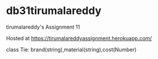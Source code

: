 

# db31tirumalareddy
tirumalareddy's Assignment 11


Hosted at https://tirumalareddyassignment.herokuapp.com/

class Tie: brand(string),material(string),cost(Number)




